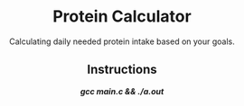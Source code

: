 <h1 align="center">Protein Calculator</h1>
<p align="center">Calculating daily needed protein intake based on your goals.</p>

<h2 align="center">Instructions</h2>
<p align="center"><b><i>gcc main.c && ./a.out</i></b></p>
